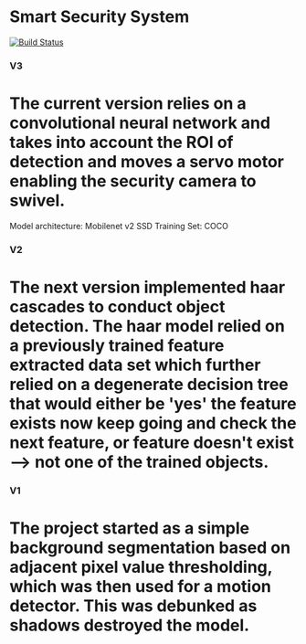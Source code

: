 # Smart Security System

[![Build Status](https://travis-ci.org/joemccann/dillinger.svg?branch=master)](https://travis-ci.org/joemccann/dillinger)


### V3 
# The current version relies on a convolutional neural network and takes into account the ROI of detection and moves a servo motor enabling the security camera to swivel.
Model architecture: Mobilenet v2 SSD 
Training Set: COCO

### V2
# The next version implemented haar cascades to conduct object detection. The haar model relied on a previously trained feature extracted data set which further relied on a degenerate decision tree that would either be 'yes' the feature exists now keep going and check the next feature, or feature doesn't exist --> not one of the trained objects.

### V1 ###
# The project started as a simple background segmentation based on adjacent pixel value thresholding, which was then used for a motion detector. This was debunked as shadows destroyed the model.
